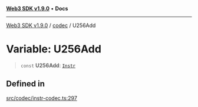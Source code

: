 [**Web3 SDK v1.9.0**](../../../README.md) • **Docs**

***

[Web3 SDK v1.9.0](../../../globals.md) / [codec](../README.md) / U256Add

# Variable: U256Add

> `const` **U256Add**: [`Instr`](../type-aliases/Instr.md)

## Defined in

[src/codec/instr-codec.ts:297](https://github.com/Mystic-Nayy/alephium-web3/blob/ee41f5e0e7d7fb0b155fe62f05b2ac03772895ca/packages/web3/src/codec/instr-codec.ts#L297)
